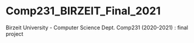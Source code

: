 # Comp231_BIRZEIT_Final_2021
Birzeit University - Computer Science Dept. Comp231 (2020-2021) : final project
